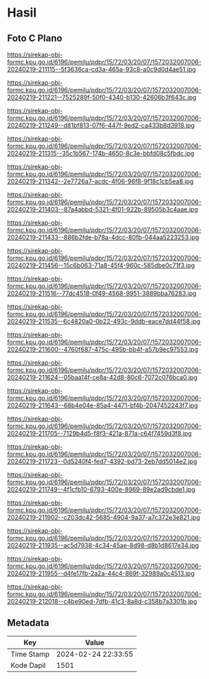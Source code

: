 # Hasil

## Foto C Plano

https://sirekap-obj-formc.kpu.go.id/6196/pemilu/pdpr/15/72/03/20/07/1572032007006-20240219-211115--5f3636ca-cd3a-465a-93c8-a0c9d0d4ae51.jpg

https://sirekap-obj-formc.kpu.go.id/6196/pemilu/pdpr/15/72/03/20/07/1572032007006-20240219-211221--7525289f-50f0-4340-b130-42606b3f643c.jpg

https://sirekap-obj-formc.kpu.go.id/6196/pemilu/pdpr/15/72/03/20/07/1572032007006-20240219-211249--d81bf813-07f6-447f-9ed2-ca433b8d3918.jpg

https://sirekap-obj-formc.kpu.go.id/6196/pemilu/pdpr/15/72/03/20/07/1572032007006-20240219-211315--35c1b567-174b-4650-8c3e-bbfd08c5fbdc.jpg

https://sirekap-obj-formc.kpu.go.id/6196/pemilu/pdpr/15/72/03/20/07/1572032007006-20240219-211342--2e7726a7-acdc-4f06-96f8-9f18c1cb5ea8.jpg

https://sirekap-obj-formc.kpu.go.id/6196/pemilu/pdpr/15/72/03/20/07/1572032007006-20240219-211403--87a4abbd-5321-4f01-922b-89505b3c4aae.jpg

https://sirekap-obj-formc.kpu.go.id/6196/pemilu/pdpr/15/72/03/20/07/1572032007006-20240219-211433--886b2fde-b78a-4dcc-80fb-044aa5223253.jpg

https://sirekap-obj-formc.kpu.go.id/6196/pemilu/pdpr/15/72/03/20/07/1572032007006-20240219-211456--15c6b063-71a8-45f4-960c-585dbe0c71f3.jpg

https://sirekap-obj-formc.kpu.go.id/6196/pemilu/pdpr/15/72/03/20/07/1572032007006-20240219-211516--77dc4518-0f49-4568-9951-3889bba76283.jpg

https://sirekap-obj-formc.kpu.go.id/6196/pemilu/pdpr/15/72/03/20/07/1572032007006-20240219-211535--6c4820a0-0b22-493c-9ddb-eace7dd44f58.jpg

https://sirekap-obj-formc.kpu.go.id/6196/pemilu/pdpr/15/72/03/20/07/1572032007006-20240219-211600--4760f687-475c-495b-bb4f-a57b9ec97553.jpg

https://sirekap-obj-formc.kpu.go.id/6196/pemilu/pdpr/15/72/03/20/07/1572032007006-20240219-211624--05baa14f-ce8a-42d8-80c6-7072c076bca0.jpg

https://sirekap-obj-formc.kpu.go.id/6196/pemilu/pdpr/15/72/03/20/07/1572032007006-20240219-211643--68b4e04e-85a4-4471-bf4b-2047452243f7.jpg

https://sirekap-obj-formc.kpu.go.id/6196/pemilu/pdpr/15/72/03/20/07/1572032007006-20240219-211705--7129b4d5-f8f3-421a-871a-c64f7459d3f8.jpg

https://sirekap-obj-formc.kpu.go.id/6196/pemilu/pdpr/15/72/03/20/07/1572032007006-20240219-211723--0d5240f4-fed7-4392-bd73-2eb7dd5014e2.jpg

https://sirekap-obj-formc.kpu.go.id/6196/pemilu/pdpr/15/72/03/20/07/1572032007006-20240219-211749--4f1cfb10-6793-400e-8969-89e2ad9cbde1.jpg

https://sirekap-obj-formc.kpu.go.id/6196/pemilu/pdpr/15/72/03/20/07/1572032007006-20240219-211902--c203dc42-5685-4904-9a37-a7c372e3e821.jpg

https://sirekap-obj-formc.kpu.go.id/6196/pemilu/pdpr/15/72/03/20/07/1572032007006-20240219-211935--ac5d7938-4c34-45ae-8d98-d8b1d8617e34.jpg

https://sirekap-obj-formc.kpu.go.id/6196/pemilu/pdpr/15/72/03/20/07/1572032007006-20240219-211955--d4fe17fb-2a2a-44c4-869f-32989a0c4513.jpg

https://sirekap-obj-formc.kpu.go.id/6196/pemilu/pdpr/15/72/03/20/07/1572032007006-20240219-212018--c4be90ed-7dfb-41c3-8a8d-c358b7a3301b.jpg


## Metadata

| Key        | Value               |
| ---------- | ------------------- |
| Time Stamp | 2024-02-24 22:33:55 |
| Kode Dapil | 1501                |



